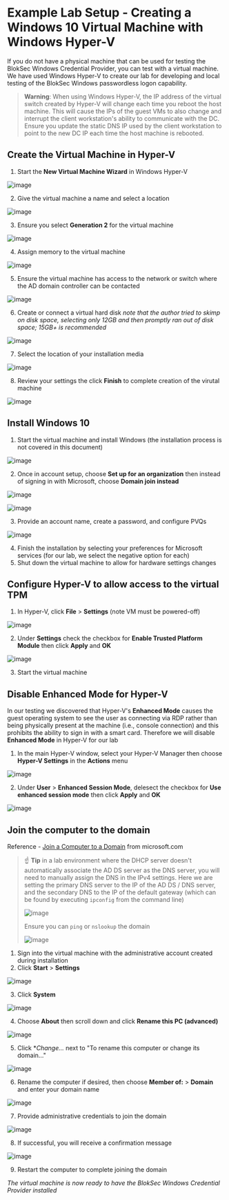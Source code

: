 # Example Lab Setup - Creating a Windows 10 Virtual Machine with Windows Hyper-V
If you do not have a physical machine that can be used for testing the BlokSec Windows Credential Provider, you can test with a virtual machine. We have used Windows Hyper-V to create our lab for developing and local testing of the BlokSec Windows passwordless logon capability.

>  **Warning**: When using Windows Hyper-V, the IP address of the virtual switch created by Hyper-V will change each time you reboot the host machine. This will cause the IPs of the guest VMs to also change and interrupt the client workstation's ability to communicate with the DC. Ensure you update the static DNS IP used by the client workstation to point to the new DC IP each time the host machine is rebooted.

## Create the Virtual Machine in Hyper-V

1. Start the **New Virtual Machine Wizard** in Windows Hyper-V

![image](https://user-images.githubusercontent.com/1026425/205500195-ccc4a04c-3020-41c9-8e04-d5395092c699.png)

2. Give the virtual machine a name and select a location

![image](https://user-images.githubusercontent.com/1026425/205500246-7ef63379-6352-47b8-adac-0a6899f6ea1c.png)

3. Ensure you select **Generation 2** for the virtual machine

![image](https://user-images.githubusercontent.com/1026425/205500273-f468c85d-fdd9-4cc9-96f0-781301055649.png)

4. Assign memory to the virtual machine

![image](https://user-images.githubusercontent.com/1026425/205500302-5872b561-dcd9-4722-83ab-6ef9824358b5.png)

5. Ensure the virtual machine has access to the network or switch where the AD domain controller can be contacted

![image](https://user-images.githubusercontent.com/1026425/205500350-1790461a-09fe-482d-b2ea-637171c4a41d.png)

6. Create or connect a virtual hard disk *note that the author tried to skimp on disk space, selecting only 12GB and then promptly ran out of disk space; 15GB+ is recommended*

![image](https://user-images.githubusercontent.com/1026425/205500428-d7fb226e-2ac3-4b9f-af47-d0386ed28fac.png)

7. Select the location of your installation media

![image](https://user-images.githubusercontent.com/1026425/205500450-b101fd65-85c9-4d99-a55d-2ffb48d04409.png)

8. Review your settings the click **Finish** to complete creation of the virutal machine

![image](https://user-images.githubusercontent.com/1026425/205500470-b1b004a8-620a-4131-84e3-44366d5a0382.png)

## Install Windows 10

1. Start the virtual machine and install Windows (the installation process is not covered in this document)

![image](https://user-images.githubusercontent.com/1026425/205500904-5ddcd37f-0034-4880-9f5d-f9a58bd30581.png)

2. Once in account setup, choose **Set up for an organization** then instead of signing in with Microsoft, choose **Domain join instead**

![image](https://user-images.githubusercontent.com/1026425/205501920-cb090421-b60f-4958-b7f3-287eaf959b4f.png)

![image](https://user-images.githubusercontent.com/1026425/205501848-c5ba3e39-7f60-4dec-b9d7-a31b52876a63.png)

3. Provide an account name, create a password, and configure PVQs

![image](https://user-images.githubusercontent.com/1026425/205501941-0fdd3344-5de1-485d-aade-dd2a74c819e7.png)

4. Finish the installation by selecting your preferences for Microsoft services (for our lab, we select the negative option for each)
5. Shut down the virtual machine to allow for hardware settings changes

## Configure Hyper-V to allow access to the virtual TPM
1. In Hyper-V, click **File** > **Settings** (note VM must be powered-off)

![image](https://user-images.githubusercontent.com/1026425/205502244-26d6249c-9401-4f75-b35a-e1ed4830f6c6.png)

2. Under **Settings** check the checkbox for **Enable Trusted Platform Module** then click **Apply** and **OK**

![image](https://user-images.githubusercontent.com/1026425/205502302-b937c020-3b50-4ab1-986f-b89559d172ba.png)

3. Start the virtual machine

## Disable Enhanced Mode for Hyper-V
In our testing we discovered that Hyper-V's **Enhanced Mode** causes the guest operating system to see the user as connecting via RDP rather than being physically present at the machine (i.e., console connection) and this prohibits the ability to sign in with a smart card. Therefore we will disable **Enhanced Mode** in Hyper-V for our lab 

1. In the main Hyper-V window, select your Hyper-V Manager then choose **Hyper-V Settings** in the **Actions** menu

![image](https://user-images.githubusercontent.com/1026425/205502771-ac694602-68aa-408c-80bf-5bb81b2787fd.png)

2. Under **User** > **Enhanced Session Mode**, delesect the checkbox for **Use enhanced session mode** then click **Apply** and **OK**

![image](https://user-images.githubusercontent.com/1026425/205502878-644aedb0-e89b-4cff-b74b-5ffdcab45724.png)


## Join the computer to the domain
Reference - [Join a Computer to a Domain](https://learn.microsoft.com/en-us/windows-server/identity/ad-fs/deployment/join-a-computer-to-a-domain) from microsoft.com

> ☝ **Tip** in a lab environment where the DHCP server doesn't automatically associate the AD DS server as the DNS server, you will need to manually assign the DNS in the IPv4 settings. Here we are setting the primary DNS server to the IP of the AD DS / DNS server, and the secondary DNS to the IP of the default gateway (which can be found by executing `ipconfig` from the command line)
> 
> ![image](https://user-images.githubusercontent.com/1026425/205520486-3db58edb-20c9-44e2-a274-70d1207e2441.png)
> 
> Ensure you can `ping` or `nslookup` the domain
> 
> ![image](https://user-images.githubusercontent.com/1026425/205520590-46270817-d3ed-4a97-a54c-8f2f69ca4bc1.png)


1. Sign into the virtual machine with the administrative account created during installation
2. Click **Start** > **Settings**

![image](https://user-images.githubusercontent.com/1026425/205520146-42a3b933-338c-4505-aaae-999082d1e2ea.png)

3. Click **System**

![image](https://user-images.githubusercontent.com/1026425/205520210-b76bd786-99ad-412d-8f04-300405dd81bf.png)

4. Choose **About** then scroll down and click **Rename this PC (advanced)**

![image](https://user-images.githubusercontent.com/1026425/205520289-dc824332-93d1-4af9-ad76-d8a62d91e8bb.png)

5. Click **Change...* next to "To rename this computer or change its domain..."

![image](https://user-images.githubusercontent.com/1026425/205520343-be3e9c4e-bc6b-437d-b09a-fae3b73ec318.png)

6. Rename the computer if desired, then choose **Member of:** > **Domain** and enter your domain name

![image](https://user-images.githubusercontent.com/1026425/205520689-0dbb3efe-8641-42c7-85cc-62260bedcd1a.png)

7. Provide administrative credentials to join the domain

![image](https://user-images.githubusercontent.com/1026425/205520758-bfea5385-d14c-41d2-b2aa-b3b5c9bb84e9.png)

8. If successful, you will receive a confirmation message

![image](https://user-images.githubusercontent.com/1026425/205520777-cad1ca73-d287-48a7-aab4-533522a8bdba.png)

9. Restart the computer to complete joining the domain

*The virtual machine is now ready to have the BlokSec Windows Credential Provider installed*

